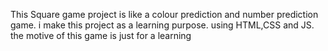 This Square game project is like a colour prediction and number prediction game. i make this project as a learning purpose.
using HTML,CSS and JS.
the motive of this game is just for a learning

